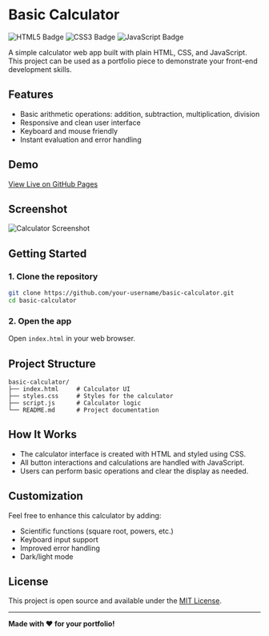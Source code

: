 # Basic Calculator
<img src="https://img.shields.io/badge/HTML5-E34F26?logo=html5&logoColor=white" alt="HTML5 Badge"/> <img src="https://img.shields.io/badge/CSS3-1572B6?logo=css3&logoColor=white" alt="CSS3 Badge"/> <img src="https://img.shields.io/badge/JavaScript-F7DF1E?logo=javascript&logoColor=white" alt="JavaScript Badge"/>

A simple calculator web app built with plain HTML, CSS, and JavaScript. This project can be used as a portfolio piece to demonstrate your front-end development skills.

## Features

- Basic arithmetic operations: addition, subtraction, multiplication, division
- Responsive and clean user interface
- Keyboard and mouse friendly
- Instant evaluation and error handling

## Demo

[View Live on GitHub Pages](https://nheljim21.github.io/project2/) <!-- Replace # with your actual GitHub Pages URL once deployed -->

## Screenshot

![Calculator Screenshot](https://github.com/user-attachments/assets/81227b6a-3f84-47f9-ab30-641600405389
)

 <!-- Add a screenshot file if available -->

## Getting Started

### 1. Clone the repository

```bash
git clone https://github.com/your-username/basic-calculator.git
cd basic-calculator
```

### 2. Open the app

Open `index.html` in your web browser.

## Project Structure

```
basic-calculator/
├── index.html     # Calculator UI
├── styles.css     # Styles for the calculator
├── script.js      # Calculator logic
└── README.md      # Project documentation
```

## How It Works

- The calculator interface is created with HTML and styled using CSS.
- All button interactions and calculations are handled with JavaScript.
- Users can perform basic operations and clear the display as needed.

## Customization

Feel free to enhance this calculator by adding:
- Scientific functions (square root, powers, etc.)
- Keyboard input support
- Improved error handling
- Dark/light mode

## License

This project is open source and available under the [MIT License](LICENSE).

---

**Made with ❤️ for your portfolio!**
